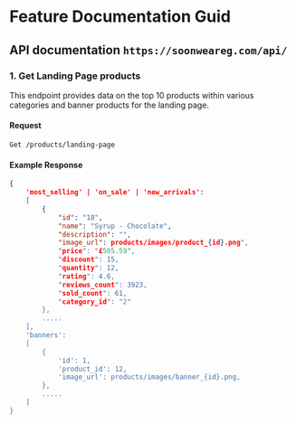 # Feature Documentation Guid

## API documentation `https://soonweareg.com/api/`

### 1. Get Landing Page products
This endpoint provides data on the top 10 products within various categories and banner products for the landing page.
#### Request
`Get /products/landing-page`

#### Example Response
```json
{
    'most_selling' | 'on_sale' | 'new_arrivals':
    [
        {
            "id": "18",
            "name": "Syrup - Chocolate",
            "description": "",
            "image_url": products/images/product_{id}.png",
            "price": "£505.59",
            "discount": 15,
            "quantity": 12,
            "rating": 4.6,
            "reviews_count": 3923,
            "sold_count": 61,
            "category_id": "2"
        },
        .....
    ],
    'banners':
    [
        {
            'id': 1,
            'product_id': 12,
            'image_url': products/images/banner_{id}.png,
        },
        .....
    ]
}
```
